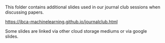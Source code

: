 This folder contains additional slides used in our journal club sessions when discussing papers.

https://jbca-machinelearning.github.io/journalclub.html

Some slides are linked via other cloud storage mediums or via google slides.

